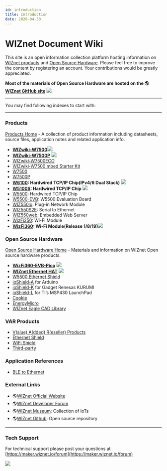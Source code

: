 ```yaml
---
id: introduction
title: Introduction
date: 2020-04-30
---
```


# WIZnet Document Wiki
This site is an open information collection platform hosting information
on [WIZnet products](Product/Products.md) and [Open Source Hardware](Product/Modules/Open-Source-Hardware/Open_Source_Hardware.md).
Please feel free to improve the content by registering an account. Your contributions would be greatly appreciated.

**Most of the materials of Open Source Hardware are hosted on the
🌎[WIZnet GitHub site](https://github.com/Wiznet)**
![](/img/github.png)

-----

You may find following indexes to start with:

-----

### Products

[Products Home](Product/Products.md) - A collection of product information
including datasheets, source files, application notes and related
application info.

  - **[WIZwiki-W7500](Product/Modules/Mbed-WIZwiki-Platform/wizwiki-w7500.md)**![](/img/star.png)
  - **[WIZwiki-W7500P](Product/Modules/Mbed-WIZwiki-Platform/wizwiki-w7500p.md)**
    ![](/img/star.png)
  - [WIZwiki-W7500ECO](Product/Modules/Mbed-WIZwiki-Platform/wizwiki-w7500eco.md)
  - [WIZwiki-W7500 mbed Starter Kit](Product/Modules/Mbed-WIZwiki-Platform/WIZwiki-W7500-Mbed-Starter-Kit/WIZwiki-W7500-Mbed-Starter-Kit.md)
  - [W7500](Product/Chip/MCU/W7500/Overview.md)
  - [W7500P](Product/Chip/MCU/W7500P/Overview.md)
  - **[W6100](Product/Chip/Ethernet/W6100/Overview.md): Hardwired TCP/IP Chip(IPv4/6 Dual Stack)** ![](/img/star.png) 
  - **[W5100S](Product/Chip/Ethernet/W5100S/Overview.md): Hardwired TCP/IP Chip**
    ![](/img/star.png) 
  - [W5500](Product/Chip/Ethernet/W5500/Overview.md): Hardwired TCP/IP Chip
  - [W5500-EVB](Product/Chip/Ethernet/W5500/W5500-EVB/W5500-EVB.md): W5500 Evaluation Board
  - [WIZ550io](Product/Modules/ioModule/wiz550io.mdx): Plug-in Network Module 
  - [WIZ550S2E](Product/Modules/Serial-to-Ethernet-Module/WIZ550S2E/WIZ550S2E.md): Serial to Ethernet
  - [WIZ550web](Product/Modules/App-Module/WIZ550web/WIZ550web.md): Embedded Web Server
  - [WizFi250](Product/Modules/Wi-Fi-Module/WizFi250/WizFi250.md): Wi-Fi Module
  - **[WizFi360](Product/Modules/Wi-Fi-Module/WizFi360/WizFi360.mdx): Wi-Fi Module(Release 1/8/19)**![](/img/star.png)



### Open Source Hardware

[Open Source Hardware Home](Product/Modules/Open-Source-Hardware/Open_Source_Hardware.md) - Materials and information on WIZnet
Open source hardware products.

  - **[WizFi360-EVB-Pico](Product/Modules/Open-Source-Hardware/WizFi360-EVB-Pico.md)** ![](/img/star.png)
  - **[WIZnet Ethernet HAT](Product/Modules/Open-Source-Hardware/WIZnet-Ethernet-HAT.md)** ![](/img/star.png)
  - [W5500 Ethernet Shield](Product/Modules/Open-Source-Hardware/W5500_Ethernet_Shield.md)
  - [ioShield-A](Product/Modules/Open-Source-Hardware/ioShield-A.md) for Arduino
  - [ioShield-K](Product/Modules/Open-Source-Hardware/ioShield-K.md) for Gadget Renesas KURUMI
  - [ioShield-L](Product/Modules/Open-Source-Hardware/ioShield-L.md) for TI’s MSP430 LaunchPad
  - [Cookie](Product/Modules/Open-Source-Hardware/cookie.md)
  - [EnergyMicro](Product/Modules/Open-Source-Hardware/EnergyMicro.md)
  - [WIZnet Eagle CAD Library](Design-Guide/Eagle_CAD_Library_of_WIZnet_Products.md)


### VAR Products

  - [V(alue) A(dded) R(eseller) Products](./VAR-Products-using-WIZnet/VAR_Products_using_WIZnet.md)
  - [Ethernet Shield](./VAR-Products-using-WIZnet/Ethernet_Shield.md)
  - [WiFi Shield](./VAR-Products-using-WIZnet/Wi-Fi_Shield.md)
  - [Third-party](./VAR-Products-using-WIZnet/Third_party.md)




### Application References

  - [BLE to Ethernet](VAR-Products-using-WIZnet/bletoethernet.md)


### External Links

  - 🌎[WIZnet Official Website](http://www.wiznet.io/)
  - 🌎[WIZnet Developer Forum](http://maker.wiznet.io/forum/)
  - 🌎[WIZnet Museum](http://wiznetmuseum.com/): Collection of IoTs
  - 🌎[WIZnet Github](https://github.com/Wiznet): Open source repository


-----




### Tech Support

For technical support please post your questions at [https://maker.wiznet.io/forum](https://maker.wiznet.io/forum)

![](/img/mainlogo.jpg)
